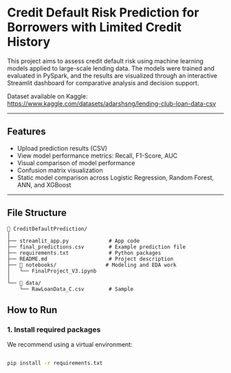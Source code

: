 # Credit Default Risk Prediction for Borrowers with Limited Credit History

This project aims to assess credit default risk using machine learning models applied to large-scale lending data. The models were trained and evaluated in PySpark, and the results are visualized through an interactive Streamlit dashboard for comparative analysis and decision support.

Dataset available on Kaggle: https://www.kaggle.com/datasets/adarshsng/lending-club-loan-data-csv

---

## Features

- Upload prediction results (CSV)
- View model performance metrics: Recall, F1-Score, AUC
- Visual comparison of model performance
- Confusion matrix visualization
- Static model comparison across Logistic Regression, Random Forest, ANN, and XGBoost
---

## File Structure
```
📁 CreditDefaultPrediction/
│
├── streamlit_app.py             # App code
├── final_predictions.csv        # Example prediction file
├── requirements.txt             # Python packages
├── README.md                    # Project description
├── 📁 notebooks/                # Modeling and EDA work
│   └── FinalProject_V3.ipynb
│
└── 📁 data/
    └── RawLoanData_C.csv        # Sample
```

## How to Run

### 1. Install required packages

We recommend using a virtual environment:

```bash

pip install -r requirements.txt




